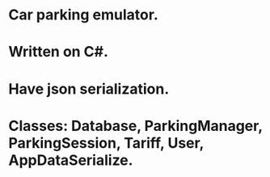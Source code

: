 # Car parking emulator.
# Written on C#.
# Have json serialization.
# Classes: Database, ParkingManager, ParkingSession, Tariff, User, AppDataSerialize.
